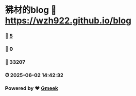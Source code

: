 # 狒材的blog :link: https://wzh922.github.io/blog 
### :page_facing_up: [5](https://wzh922.github.io/blog/tag.html) 
### :speech_balloon: 0 
### :hibiscus: 33207 
### :alarm_clock: 2025-06-02 14:42:32 
### Powered by :heart: [Gmeek](https://github.com/Meekdai/Gmeek)
